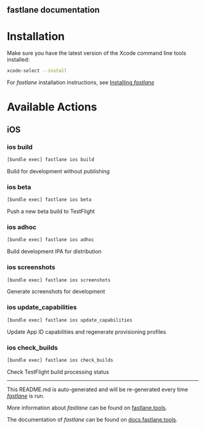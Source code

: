 fastlane documentation
----

# Installation

Make sure you have the latest version of the Xcode command line tools installed:

```sh
xcode-select --install
```

For _fastlane_ installation instructions, see [Installing _fastlane_](https://docs.fastlane.tools/#installing-fastlane)

# Available Actions

## iOS

### ios build

```sh
[bundle exec] fastlane ios build
```

Build for development without publishing

### ios beta

```sh
[bundle exec] fastlane ios beta
```

Push a new beta build to TestFlight

### ios adhoc

```sh
[bundle exec] fastlane ios adhoc
```

Build development IPA for distribution

### ios screenshots

```sh
[bundle exec] fastlane ios screenshots
```

Generate screenshots for development

### ios update_capabilities

```sh
[bundle exec] fastlane ios update_capabilities
```

Update App ID capabilities and regenerate provisioning profiles

### ios check_builds

```sh
[bundle exec] fastlane ios check_builds
```

Check TestFlight build processing status

----

This README.md is auto-generated and will be re-generated every time [_fastlane_](https://fastlane.tools) is run.

More information about _fastlane_ can be found on [fastlane.tools](https://fastlane.tools).

The documentation of _fastlane_ can be found on [docs.fastlane.tools](https://docs.fastlane.tools).
